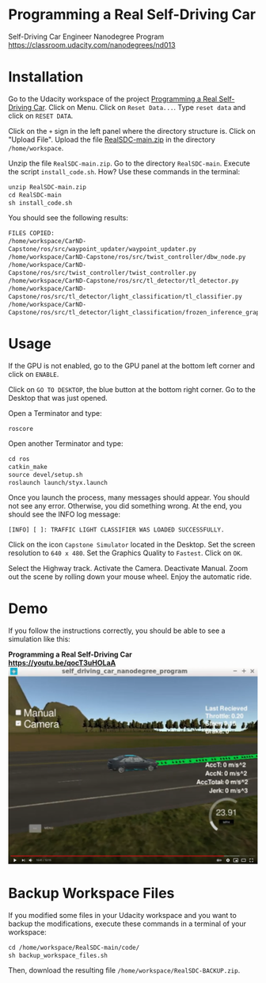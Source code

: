 # Programming a Real Self-Driving Car

Self-Driving Car Engineer Nanodegree Program<br/>
https://classroom.udacity.com/nanodegrees/nd013

# Installation

Go to the Udacity workspace of the project [Programming a Real Self-Driving Car](https://classroom.udacity.com/nanodegrees/nd013/parts/01a340a5-39b5-4202-9f89-d96de8cf17be/modules/1dc566d7-03d4-40da-af2c-b8ec85f2e4dd/lessons/e43b2e6d-6def-4d3a-b332-7a58b847bfa4/concepts/51c2ea21-5317-4bbd-ab82-047e5fd6849b).
Click on Menu. Click on `Reset Data...`. 
Type `reset data` and click on `RESET DATA`.

Click on the `+` sign in the left panel where the directory structure is.
Click on "Upload File". Upload the file [RealSDC-main.zip](https://github.com/jckuri/RealSDC/archive/refs/heads/main.zip) in the directory `/home/workspace`.

Unzip the file `RealSDC-main.zip`.
Go to the directory `RealSDC-main`.
Execute the script `install_code.sh`.
How? Use these commands in the terminal:

```
unzip RealSDC-main.zip
cd RealSDC-main
sh install_code.sh
```

You should see the following results:

```
FILES COPIED:
/home/workspace/CarND-Capstone/ros/src/waypoint_updater/waypoint_updater.py
/home/workspace/CarND-Capstone/ros/src/twist_controller/dbw_node.py
/home/workspace/CarND-Capstone/ros/src/twist_controller/twist_controller.py
/home/workspace/CarND-Capstone/ros/src/tl_detector/tl_detector.py
/home/workspace/CarND-Capstone/ros/src/tl_detector/light_classification/tl_classifier.py
/home/workspace/CarND-Capstone/ros/src/tl_detector/light_classification/frozen_inference_graph.pb
```

# Usage

If the GPU is not enabled, go to the GPU panel at the bottom left corner and
click on `ENABLE`.

Click on `GO TO DESKTOP`, the blue button at the bottom right corner.
Go to the Desktop that was just opened.

Open a Terminator and type:

```
roscore
```

Open another Terminator and type:

```
cd ros
catkin_make
source devel/setup.sh
roslaunch launch/styx.launch
```

Once you launch the process, many messages should appear. 
You should not see any error. Otherwise, you did something wrong.
At the end, you should see the INFO log message:

```
[INFO] [ ]: TRAFFIC LIGHT CLASSIFIER WAS LOADED SUCCESSFULLY.
```

Click on the icon `Capstone Simulator` located in the Desktop.
Set the screen resolution to `640 x 480`.
Set the Graphics Quality to `Fastest`.
Click on `OK`.

Select the Highway track.
Activate the Camera.
Deactivate Manual.
Zoom out the scene by rolling down your mouse wheel.
Enjoy the automatic ride.

# Demo

If you follow the instructions correctly, you should be able to see a
simulation like this:

**Programming a Real Self-Driving Car<br/>
https://youtu.be/qocT3uHOLaA**
<img src='images/demo.png'/>

# Backup Workspace Files

If you modified some files in your Udacity workspace and you want to backup the
modifications, execute these commands in a terminal of your workspace:

```
cd /home/workspace/RealSDC-main/code/
sh backup_workspace_files.sh
```

Then, download the resulting file `/home/workspace/RealSDC-BACKUP.zip`.
